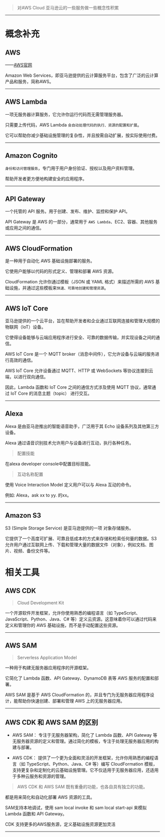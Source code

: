 > 对AWS Cloud 亚马逊云的一些服务做一些概念性积累

---

# 概念补充

## AWS

——[AWS官网](https://aws.amazon.com/cn/?nc2=h_home&refid=7516b07a-6832-44d0-8623-e28575aa9ac3)

Amazon Web Services，即亚马逊提供的云计算服务平台，包含了广泛的云计算产品和服务，简称AWS。

---

## AWS Lambda

一项无服务器计算服务，它允许你运行代码而无需管理服务器。

只需要上传代码，AWS Lambda `会自动处理代码的执行、资源的配置和扩展`。

它可以帮助你减少基础设施管理的复杂性，并且按需自动扩展，按实际使用付费。

---

## Amazon Cognito

`身份和访问管理服务`，专门用于用户身份验证、授权以及用户资料管理。

帮助开发者更方便地构建安全的应用程序。

---

## API Gateway

一个托管的 API 服务。用于创建、发布、维护、监控和保护 API。

API Gateway 是 AWS 的一部分，通常用于 `AWS Lambda`、EC2、容器、其他服务或应用之间的通信。

---

## AWS CloudFormation

是一种用于自动化 AWS 基础设施部署的服务。

它使用户能够以代码的形式定义、管理和部署 AWS 资源。

CloudFormation 允许你通过模板（JSON 或 YAML 格式）来描述所需的 AWS 基础设施，并通过这些模板来`快速、可靠地创建和管理资源`。

---

## AWS IoT Core

亚马逊提供的一个云平台，旨在帮助开发者和企业通过互联网连接和管理大规模的物联网（IoT）设备。

它使得设备能够与云端应用程序进行安全、可靠的数据传输，并实现设备之间的通信。

AWS IoT Core 是一个 MQTT broker（消息中间件），它允许设备与云端的服务进行高效的通信。

AWS IoT Core 允许设备通过 MQTT、HTTP 或 WebSockets 等协议连接到云端，以进行双向通信。

因此，Lambda 函数和 IoT Core 之间的通信方式涉及使用 MQTT 协议，通常通过 IoT Core 的消息主题（topic） 进行交互。

---

## Alexa

Alexa 是由亚马逊推出的智能语音助手，广泛用于其 Echo 设备系列及其他第三方设备。

Alexa 通过语音识别技术允许用户与设备进行互动，执行各种任务。

> 配置技能

在alexa developer console中配置目标技能。

> 互动名称配置

使用 Voice Interaction Model 定义用户可以与 Alexa 互动的命令。

例如: Alexa，ask xx to yy. 的xx。

---

## Amazon S3

S3 (Simple Storage Service) 是亚马逊提供的一项 对象存储服务。

它提供了一个高度可扩展、可靠且低成本的方式来存储和检索任何量的数据。S3 允许用户通过互联网上传、下载和管理大量的数据文件（对象），例如文档、图片、视频、备份文件等。

# 相关工具

## AWS CDK

> Cloud Development Kit

一个开源软件开发框架，允许你使用熟悉的编程语言（如 TypeScript、JavaScript、Python、Java、C# 等）定义云资源。这意味着你可以通过代码来定义和管理你的 AWS 基础设施，而不是手动配置这些资源。

---

## AWS SAM

> Serverless Application Model

一种用于构建无服务器应用程序的开源框架。

它简化了 Lambda 函数、API Gateway、DynamoDB 表等 AWS 服务的配置和部署。

AWS SAM 是基于 AWS CloudFormation 的，并且专门为无服务器应用程序设计，能帮助你快速创建、部署和管理 AWS 上的无服务器应用。

---

## AWS CDK 和 AWS SAM 的区别

- AWS SAM： 专注于无服务器架构，简化了 Lambda 函数、API Gateway 等无服务器资源的定义和管理。通过简化的模板，专注于处理无服务器应用的构建与部署。

- AWS CDK： 提供了一个更为全面和灵活的开发框架，允许你用熟悉的编程语言（如 TypeScript、Python、Java、C# 等）编写 CloudFormation 模板，支持更复杂和定制化的云基础设施管理。它不仅适用于无服务器应用，还适用于多种云服务和资源的管理。

> AWS CDK 和 AWS SAM 既有重叠的功能，也各自具有独立的功能。

都是用来简化和自动化部署 AWS 资源的工具。

SAM支持本地调试，使用 sam local invoke 和 sam local start-api 来模拟 Lambda 函数和 API Gateway。

CDK 支持更多的AWS服务源，定义基础设施资源更加灵活

---